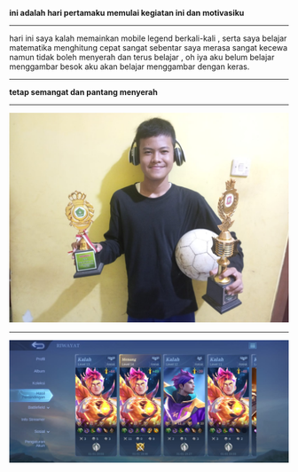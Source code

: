 <strong> ini adalah hari pertamaku memulai kegiatan ini dan motivasiku </strong>

<hr>

hari ini saya kalah memainkan mobile legend berkali-kali , serta saya belajar matematika menghitung cepat sangat sebentar saya merasa sangat kecewa namun tidak boleh menyerah dan terus belajar , oh iya aku belum belajar menggambar besok aku akan belajar menggambar dengan keras.

<hr>

<strong> tetap semangat dan pantang menyerah </strong>

<hr>
<img src="Prestasiku_hari_ini.jpeg" width="800">

<hr>

<img src="ls.jpeg" width="800">
